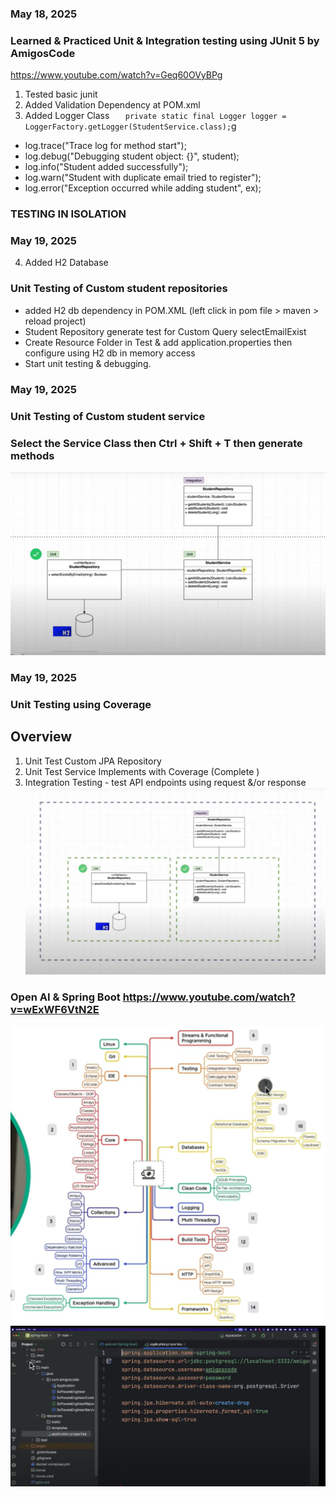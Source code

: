 ### May 18, 2025
### Learned & Practiced Unit & Integration testing using JUnit 5 by AmigosCode
https://www.youtube.com/watch?v=Geq60OVyBPg
1. Tested basic junit
2. Added Validation Dependency at POM.xml
3. Added Logger Class
`   private static final Logger logger = LoggerFactory.getLogger(StudentService.class);`g
* log.trace("Trace log for method start");
* log.debug("Debugging student object: {}", student);
* log.info("Student added successfully");
* log.warn("Student with duplicate email tried to register");
* log.error("Exception occurred while adding student", ex);

### TESTING IN ISOLATION

### May 19, 2025
4. Added H2 Database
### Unit Testing of Custom student repositories
* added H2 db dependency in POM.XML (left click in pom file > maven > reload project)
* Student Repository generate test for Custom Query selectEmailExist
* Create Resource Folder in Test & add application.properties then configure using H2 db in memory access
* Start unit testing & debugging.
### May 19, 2025
### Unit Testing of Custom student service
### Select the Service Class then Ctrl + Shift + T then generate methods
![img.png](docs/img-0.png)
### May 19, 2025
### Unit Testing using Coverage

## Overview
1. Unit Test Custom JPA Repository
2. Unit Test Service Implements with Coverage (Complete )
3. Integration Testing - test API endpoints using request &/or response
![img.png](docs/img-1.png)

### Open AI & Spring Boot https://www.youtube.com/watch?v=wExWF6VtN2E
![img.png](docs/img-2.png)
![img.png](img-3.png)